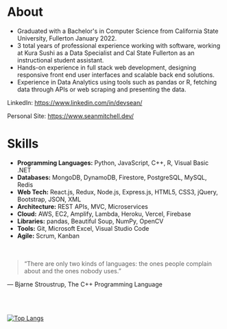 # About
- Graduated with a Bachelor's in Computer Science from California State University, Fullerton January 2022.
- 3 total years of professional experience working with software, working at Kura Sushi as a Data Specialist and Cal State Fullerton as an instructional student assistant.
- Hands-on experience in full stack web development, designing responsive front end user interfaces and scalable back end solutions.
- Experience in Data Analytics using tools such as pandas or R, fetching data through APIs or web scraping and presenting the data.

LinkedIn: https://www.linkedin.com/in/devsean/

Personal Site: https://www.seanmitchell.dev/

# Skills
- **Programming Languages:** Python, JavaScript, C++, R, Visual Basic .NET
- **Databases:** MongoDB, DynamoDB, Firestore, PostgreSQL, MySQL, Redis
- **Web Tech:** React.js, Redux, Node.js, Express.js, HTML5, CSS3, jQuery, Bootstrap, JSON, XML
- **Architecture:** REST APIs, MVC, Microservices
- **Cloud:** AWS, EC2, Amplify, Lambda, Heroku, Vercel, Firebase
- **Libraries:** pandas, Beautiful Soup, NumPy, OpenCV
- **Tools:** Git, Microsoft Excel, Visual Studio Code
- **Agile:** Scrum, Kanban      
<br/><br/>
> “There are only two kinds of languages: the ones people complain about and the ones nobody uses.”

― Bjarne Stroustrup, The C++ Programming Language

<br/><br/>



<!---[![Anurag's GitHub stats](https://github-readme-stats.vercel.app/api?username=slimsloth&show_icons=true&theme=tokyonight)](https://github.com/anuraghazra/github-readme-stats)-->
[![Top Langs](https://github-readme-stats.vercel.app/api/top-langs/?username=slimsloth&layout=compact&theme=tokyonight)](https://github.com/anuraghazra/github-readme-stats)
